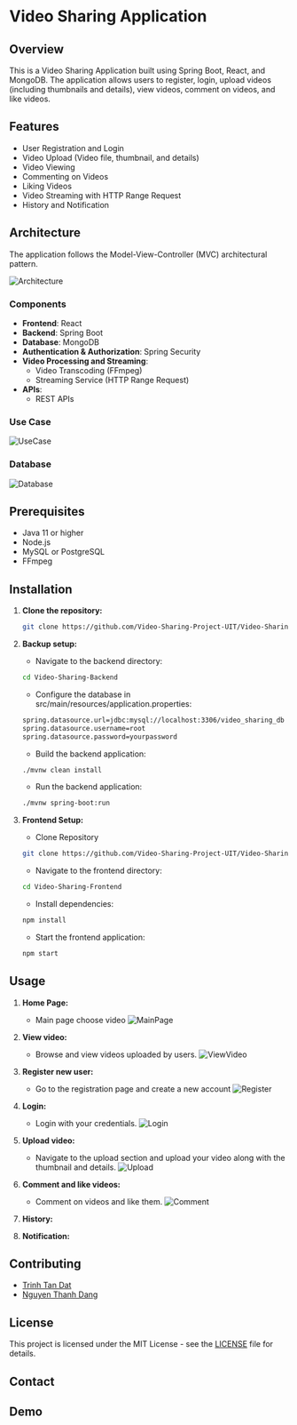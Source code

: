 # Video Sharing Application

## Overview

This is a Video Sharing Application built using Spring Boot, React, and MongoDB. The application allows users to register, login, upload videos (including thumbnails and details), view videos, comment on videos, and like videos. 

## Features

- User Registration and Login
- Video Upload (Video file, thumbnail, and details)
- Video Viewing
- Commenting on Videos
- Liking Videos
- Video Streaming with HTTP Range Request
- History and Notification

## Architecture

The application follows the Model-View-Controller (MVC) architectural pattern.

![Architecture](images/architecture.png)

### Components

- **Frontend**: React
- **Backend**: Spring Boot
- **Database**: MongoDB
- **Authentication & Authorization**: Spring Security
- **Video Processing and Streaming**:
  - Video Transcoding (FFmpeg)
  - Streaming Service (HTTP Range Request)
- **APIs**:
  - REST APIs

### Use Case
![UseCase](images/usecase.png)

### Database
![Database](images/database.png)


## Prerequisites

- Java 11 or higher
- Node.js
- MySQL or PostgreSQL
- FFmpeg

## Installation

1. **Clone the repository:**
   ```bash
   git clone https://github.com/Video-Sharing-Project-UIT/Video-Sharing-Backend.git
   ```
2. **Backup setup:**
    - Navigate to the backend directory:
    ```bash
    cd Video-Sharing-Backend
    ```
    - Configure the database in src/main/resources/application.properties:
    ```bash
    spring.datasource.url=jdbc:mysql://localhost:3306/video_sharing_db
    spring.datasource.username=root
    spring.datasource.password=yourpassword
    ```

    - Build the backend application:
    ```bash
    ./mvnw clean install
    ```

    - Run the backend application:
    ```bash
    ./mvnw spring-boot:run
    ```

3. **Frontend Setup:**
    - Clone Repository
    ```bash
    git clone https://github.com/Video-Sharing-Project-UIT/Video-Sharing-Frontend.git
    ```
    - Navigate to the frontend directory:
    ```bash
    cd Video-Sharing-Frontend
    ```
    - Install dependencies:
    ```bash
    npm install
    ```

    - Start the frontend application:
    ```bash
    npm start
    ```

## Usage
1. **Home Page:**
    - Main page choose video
![MainPage](images/home.png)


4. **View video:**
    - Browse and view videos uploaded by users.
![ViewVideo](images/viewVideo.png)

1. **Register new user:**
    - Go to the registration page and create a new account
![Register](images/register.png)


2. **Login:**
    - Login with your credentials.
![Login](images/login.png)

3. **Upload video:**
    - Navigate to the upload section and upload your video along with the thumbnail and details.
![Upload](images/upload.png)






5. **Comment and like videos:**
    - Comment on videos and like them.
![Comment](images/comment.png)


6. **History:**


7. **Notification:**


## Contributing
- [Trinh Tan Dat](https://github.com/Trinh-Tan-Dat)
- [Nguyen Thanh Dang](https://github.com/thelight3007)


## License
This project is licensed under the MIT License - see the [LICENSE](LICENSE) file for details.
## Contact

## Demo



